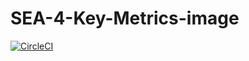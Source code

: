# SEA-4-Key-Metrics-image

[![CircleCI](https://circleci.com/gh/twlabs/SEA-4-Key-Metrics-image.svg?style=svg&circle-token=bef0167b698070df83f9d2a59af5930fb25a98ff)](https://circleci.com/gh/twlabs/SEA-4-Key-Metrics-image)
